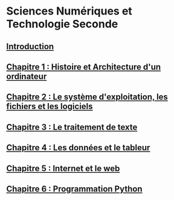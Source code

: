 # Sciences Numériques et Technologie Seconde


## [Introduction](0.0.INTRO.md)

## [Chapitre 1 : Histoire et Architecture d'un ordinateur](1.0.ARCHI.md)

## [Chapitre 2 : Le système d'exploitation, les fichiers et les logiciels](2.0.OS.md)

## [Chapitre 3 : Le traitement de texte](3.0.TEXTE.md)

## [Chapitre 4 : Les données et le tableur](4.0.DONNEES.md)

## [Chapitre 5 : Internet et le web](5.0.INTERNET.md)

## [Chapitre 6 : Programmation Python](6.0.PYTHON.md)




<!---

26 séances par an : 4 séances par thème

-->
